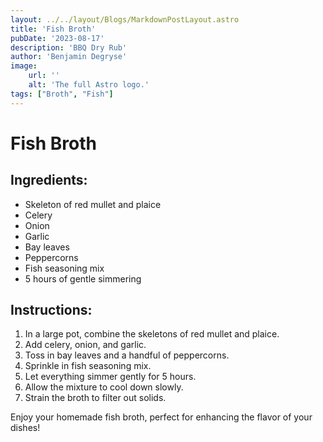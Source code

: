 ```yaml
---
layout: ../../layout/Blogs/MarkdownPostLayout.astro
title: 'Fish Broth'
pubDate: '2023-08-17'
description: 'BBQ Dry Rub'
author: 'Benjamin Degryse'
image:
    url: ''
    alt: 'The full Astro logo.'
tags: ["Broth", "Fish"]
---
```


# Fish Broth

## Ingredients:
- Skeleton of red mullet and plaice
- Celery
- Onion
- Garlic
- Bay leaves
- Peppercorns
- Fish seasoning mix
- 5 hours of gentle simmering

## Instructions:
1. In a large pot, combine the skeletons of red mullet and plaice.
2. Add celery, onion, and garlic.
3. Toss in bay leaves and a handful of peppercorns.
4. Sprinkle in fish seasoning mix.
5. Let everything simmer gently for 5 hours.
6. Allow the mixture to cool down slowly.
7. Strain the broth to filter out solids.

Enjoy your homemade fish broth, perfect for enhancing the flavor of your dishes!
```
